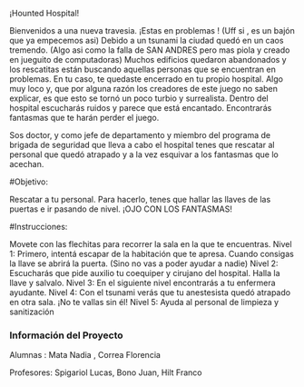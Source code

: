¡Hounted Hospital!
 
 Bienvenidos a una nueva travesia. ¡Estas en problemas ! (Uff si , es un bajón que ya empecemos asi)
 Debido a un tsunami la ciudad quedó en un caos tremendo. (Algo asi como la falla de SAN ANDRES pero mas piola y creado en jueguito de computadoras)
 Muchos edificios quedaron abandonados y los rescatitas están buscando aquellas personas que se encuentran en problemas. 
 En tu caso, te quedaste encerrado en tu propio hospital. 
 Algo muy loco y, que por alguna razón los creadores de este juego no saben explicar, es que esto se tornó un poco turbio y surrealista. 
 Dentro del hospital escucharás ruidos y parece que está encantado. Encontrarás fantasmas que te harán perder el juego.
 
 Sos doctor, y como jefe de departamento y miembro del programa de brigada de seguridad que lleva a cabo el hospital 
 tenes que rescatar al personal que quedó atrapado y a la vez esquivar a los fantasmas que lo acechan.
 
#Objetivo: 

Rescatar a tu personal. Para hacerlo, tenes que hallar las llaves de las puertas e ir pasando de nivel. ¡OJO CON LOS FANTASMAS!
 
#Instrucciones: 

Movete con las flechitas para recorrer la sala en la que te encuentras. 
Nivel 1: Primero, intentá escapar de la habitación que te apresa. Cuando consigas la llave se abrirá la puerta. (Sino no vas a poder ayudar a nadie)
Nivel 2: Escucharás que pide auxilio tu coequiper y cirujano del hospital. Halla la llave y salvalo. 
Nivel 3: En el siguiente nivel encontrarás a tu enfermera ayudante. 
Nivel 4: Con el tsunami verás que tu anestesista quedó atrapado en otra sala. ¡No te vallas sin él!
Nivel 5: Ayuda al personal de limpieza y sanitización 




### Información del Proyecto

Alumnas : Mata Nadia , Correa Florencia

Profesores: Spigariol Lucas, Bono Juan, Hilt Franco





 
